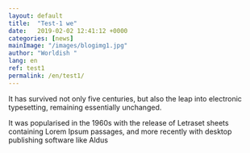 ```yaml
---
layout: default
title:  "Test-1 we"
date:   2019-02-02 12:41:12 +0000
categories: [news]
mainImage: "/images/blogimg1.jpg"
author: "Worldish "
lang: en
ref: test1
permalink: /en/test1/
---
```

It has survived not only five centuries, but also the leap into electronic typesetting, remaining essentially unchanged.

It was popularised in the 1960s with the release of Letraset sheets containing Lorem Ipsum passages, and more recently with desktop publishing software like Aldus